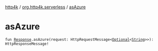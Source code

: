 [http4k](../index.md) / [org.http4k.serverless](index.md) / [asAzure](./as-azure.md)

# asAzure

`fun `[`Response`](../org.http4k.core/-response/index.md)`.asAzure(request: HttpRequestMessage<`[`Optional`](https://docs.oracle.com/javase/9/docs/api/java/util/Optional.html)`<`[`String`](https://kotlinlang.org/api/latest/jvm/stdlib/kotlin/-string/index.html)`>>): HttpResponseMessage!`